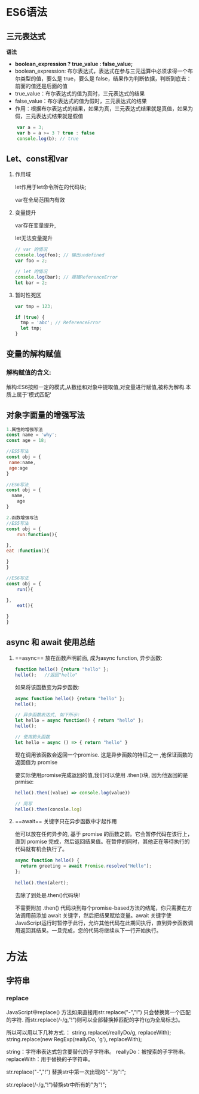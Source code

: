 # ES6语法

## 三元表达式

**语法**

- **boolean_expression ? true_value : false_value;**
- boolean_expression: 布尔表达式，表达式在参与三元运算中必须求得一个布尔类型的值，要么是 true，要么是 false，结果作为判断依据，判断到底去：前面的值还是后面的值
- true_value：布尔表达式的值为真时，三元表达式的结果
- false_value：布尔表达式的值为假时，三元表达式的结果
- 作用：根据布尔表达式的结果，如果为真，三元表达式结果就是真值，如果为假，三元表达式结果就是假值

```js
    var a = 3;
    var b = a >= 3 ? true : false
    console.log(b); // true
```



## Let、const和var

1. 作用域

   let作用于let命令所在的代码块;

   var在全局范围内有效

2. 变量提升

   var存在变量提升,

   let无法变量提升

   ~~~js
   // var 的情况
   console.log(foo); // 输出undefined
   var foo = 2;
   
   // let 的情况
   console.log(bar); // 报错ReferenceError
   let bar = 2;
   ~~~

3. 暂时性死区

   ~~~js
   var tmp = 123;
   
   if (true) {
     tmp = 'abc'; // ReferenceError
     let tmp;
   }
   ~~~



## 变量的解构赋值

### 解构赋值的含义:

解构:ES6按照一定的模式,从数组和对象中提取值,对变量进行赋值,被称为解构.本质上属于'模式匹配'



## 对象字面量的增强写法



~~~js
1.属性的增强写法
const name = 'why';
const age = 18;

//ES5写法
const obj = {
 name:name,
 age:age
}

//ES6写法
const obj = {
  name,
	age
}

2.函数增强写法
//ES5写法
const obj = {
	run:function(){

},
eat :function(){

}
}

//ES6写法
const obj = {
	run(){

},
	eat(){

}
}
~~~





## async 和 await 使用总结

1. ==async== 放在函数声明前面, 成为async function, 异步函数:

    

    ```js
    function hello() {return "hello" };
    hello();   //返回"hello"
    ```

    

    如果将该函数变为异步函数:

    ```js
    async function hello() {return "hello" };
    hello();
    
    // 异步函数表达式, 如下所示:
    let hello = async function() { return "hello" };
    hello();
    
    // 使用箭头函数
    let hello = async () => { return "hello" }
    ```

     现在调用该函数会返回一个promise. 这是异步函数的特征之一 ,他保证函数的返回值为 promise

    

    要实际使用promise完成返回的值,我们可以使用 .then()块, 因为他返回的是prmise:

    ```js
    hello().then((value) => console.log(value))
    
    // 简写
    hello().then(conosle.log)
    ```

    

 

1. ==await== 关键字只在异步函数中才起作用

    他可以放在任何异步的, 基于 promise 的函数之前。它会暂停代码在该行上，直到 promise 完成，然后返回结果值。在暂停的同时，其他正在等待执行的代码就有机会执行了。

    ```js
    async function hello() {
      return greeting = await Promise.resolve("Hello");
    };
     
    hello().then(alert);
    
    ```

    去除了到处是.then()代码块!

    

    不需要附加 .then() 代码块到每个promise-based方法的结尾，你只需要在方法调用前添加 await 关键字，然后把结果赋给变量。await 关键字使JavaScript运行时暂停于此行，允许其他代码在此期间执行，直到异步函数调用返回其结果。一旦完成，您的代码将继续从下一行开始执行。



# 方法

## 字符串

### replace

JavaScript中replace() 方法如果直接用str.replace("-","!") 只会替换第一个匹配的字符. 而str.replace(/\-/g,"!")则可以全部替换掉匹配的字符(g为全局标志)。 

所以可以用以下几种方式.：
				string.replace(/reallyDo/g, replaceWith);
				string.replace(new RegExp(reallyDo, 'g'), replaceWith);

string：字符串表达式包含要替代的子字符串。
			reallyDo：被搜索的子字符串。
			replaceWith：用于替换的子字符串。

str.replace("-","!") 替换str中第一次出现的"-"为"!";

str.replace(/\-/g,"!")替换str中所有的"为"!";
